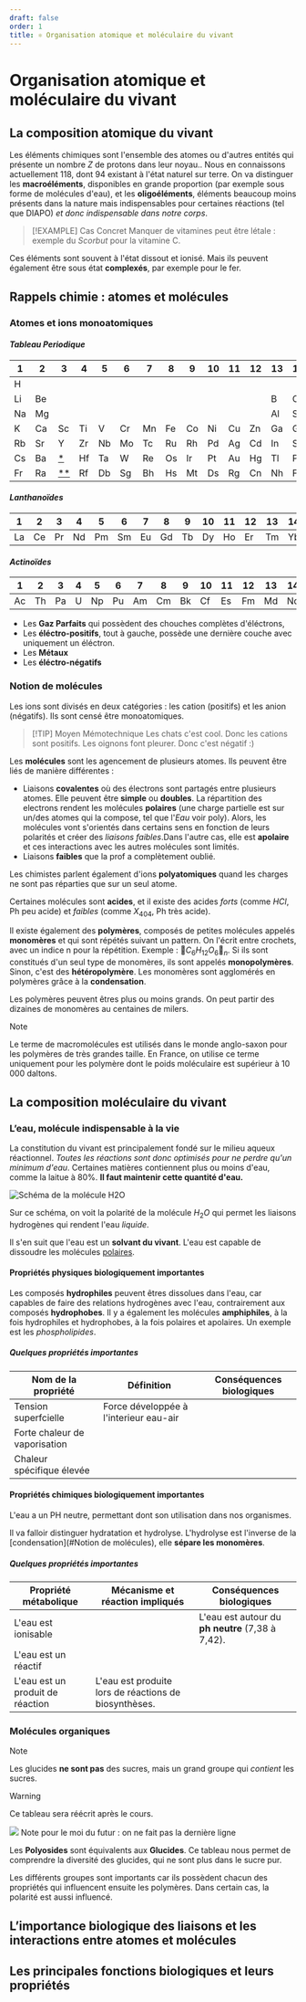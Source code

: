 ```yaml
---
draft: false
order: 1
title: ⚛️ Organisation atomique et moléculaire du vivant
---
```


# Organisation atomique et moléculaire du vivant

## La composition atomique du vivant

Les éléments chimiques sont l'ensemble des atomes ou d'autres entités qui présente un nombre $Z$ de protons dans leur noyau.. Nous en connaissons actuellement 118, dont 94 existant à l'état naturel sur terre.
On va distinguer les **macroéléments**, disponibles en grande proportion (par exemple sous forme de molécules d'eau), et les **oligoéléments**, éléments beaucoup moins présents dans la nature mais indispensables pour certaines réactions (tel que DIAPO) *et donc indispensable dans notre corps*. 

> [!EXAMPLE] Cas Concret
> Manquer de vitamines peut être létale : exemple du *Scorbut* pour la vitamine C.

Ces éléments sont souvent à l'état dissout et ionisé. Mais ils peuvent également être sous état **complexés**, par exemple pour le fer.

## Rappels chimie : atomes et molécules

### Atomes et ions monoatomiques

#### *Tableau Periodique*  

| 1   | 2   | 3                  | 4   | 5   | 6   | 7   | 8   | 9   | 10  | 11  | 12  | 13  | 14  | 15  | 16  | 17  | 18  |
| --- | --- | ------------------ | --- | --- | --- | --- | --- | --- | --- | --- | --- | --- | --- | --- | --- | --- | --- |
| H   |     |                    |     |     |     |     |     |     |     |     |     |     |     |     |     |     | He  |
| Li  | Be  |                    |     |     |     |     |     |     |     |     |     | B   | C   | N   | O   | F   | Ne  |
| Na  | Mg  |                    |     |     |     |     |     |     |     |     |     | Al  | Si  | P   | S   | Cl  | Ar  |
| K   | Ca  | Sc                 | Ti  | V   | Cr  | Mn  | Fe  | Co  | Ni  | Cu  | Zn  | Ga  | Ge  | As  | Se  | Br  | Kr  |
| Rb  | Sr  | Y                  | Zr  | Nb  | Mo  | Tc  | Ru  | Rh  | Pd  | Ag  | Cd  | In  | Sn  | Sb  | Te  | I   | Xe  |
| Cs  | Ba  | [*](#Lanthanoïdes) | Hf  | Ta  | W   | Re  | Os  | Ir  | Pt  | Au  | Hg  | Tl  | Pb  | Bi  | Po  | At  | Rn  |
| Fr  | Ra  | [**](#Actinoïdes)  | Rf  | Db  | Sg  | Bh  | Hs  | Mt  | Ds  | Rg  | Cn  | Nh  | Fl  | Mc  | Lv  | Ts  | Og  |

#### *Lanthanoïdes*  

|   1   |   2   |   3   |   4   |   5    |   6   |   7   |    8    |   9  |  10  |  11  |  12  |  13 | 14 |  15  |
|---|---|---|---|----|---|---|----|---|---|---|---|---|---|---|
| La | Ce | Pr | Nd | Pm | Sm | Eu | Gd | Tb | Dy | Ho | Er | Tm | Yb | Lu |

#### *Actinoïdes*  

| 1   | 2   | 3   | 4   | 5   | 6   | 7   | 8   | 9   | 10  | 11  | 12  | 13  | 14  | 15  |
| --- | --- | --- | --- | --- | --- | --- | --- | --- | --- | --- | --- | --- | --- | --- |
| Ac  | Th  | Pa  | U   | Np  | Pu  | Am  | Cm  | Bk  | Cf  | Es  | Fm  | Md  | No  | Lr  |

- Les **Gaz Parfaits** qui possèdent des chouches complètes d'éléctrons, 
- Les **éléctro-positifs**, tout à gauche, possède une dernière couche avec uniquement un éléctron.
- Les **Métaux**
- Les **éléctro-négatifs**

### Notion de molécules

Les ions sont divisés en deux catégories : les cation (positifs) et les anion (négatifs). Ils sont censé être monoatomiques.

> [!TIP] Moyen Mémotechnique
> Les chats c'est cool. Donc les cations sont positifs. Les oignons font pleurer. Donc c'est négatif :)

Les **molécules** sont les agencement de plusieurs atomes. Ils peuvent être liés de manière différentes :

- Liaisons **covalentes** où des électrons sont partagés entre plusieurs atomes. Elle peuvent être **simple** ou **doubles**. La répartition des electrons  rendent les molécules **polaires** (une charge partielle est sur un/des atomes qui la compose, tel que l'*Eau* voir poly). Alors, les molécules vont s'orientés dans certains sens en fonction de leurs polarités et créer des *liaisons faibles*.Dans l'autre cas, elle est **apolaire** et ces interactions avec les autres molécules sont limités.
- Liaisons **faibles** que la prof a complètement oublié.

Les chimistes parlent également d'ions **polyatomiques** quand les charges ne sont pas réparties que sur un seul atome. 

Certaines molécules sont **acides**, et il existe des acides *forts*  (comme $HCl$, Ph peu acide) et *faibles*  (comme $X_{404}$, Ph très acide).

Il existe également des **polymères**, composés de petites molécules appelés **monomères** et qui sont répétés suivant un pattern. On l'écrit entre crochets, avec un indice n pour la répétition. Exemple : $⹕C_6 H_12 O_6⹖_n$. Si ils sont constitués d'un seul type de monomères, ils sont appelés **monopolymères**. Sinon, c'est des **hétéropolymère**. Les monomères sont agglomérés en polymères grâce à la **condensation**.

Les polymères peuvent êtres plus ou moins grands. On peut partir des dizaines de monomères au centaines de milers.

> [!NOTE]
> Le terme de macromolécules est utilisés dans le monde anglo-saxon pour les polymères de très grandes taille. En France, on utilise ce terme uniquement pour les polymère dont le poids moléculaire est supérieur à 10 000 daltons. 

## La composition moléculaire du vivant

### L’eau, molécule indispensable à la vie

La constitution du vivant est principalement fondé sur le milieu aqueux réactionnel. *Toutes les réactions sont donc optimisés pour ne perdre qu'un minimum d'eau*. Certaines matières contiennent plus ou moins d'eau, comme la laitue à 80%. **Il faut maintenir cette quantité d'eau.**

![Schéma de la molécule H2O](../images/molecule_h2o.png)

Sur ce schéma, on voit la polarité de la molécule $H_2O$ qui permet les liaisons hydrogènes qui rendent l'eau *liquide*. 

Il s'en suit que l'eau est un **solvant du vivant**. L'eau est capable de dissoudre les molécules <u class="red-underline">polaires</u>.

#### Propriétés physiques biologiquement importantes

Les composés **hydrophiles** peuvent êtres dissolues dans l'eau, car capables de faire des relations hydrogènes avec l'eau, contrairement aux composés **hydrophobes**. Il y a également les molécules **amphiphiles**, à la fois hydrophiles et hydrophobes, à la fois polaires et apolaires. Un exemple est les *phospholipides*.

##### Quelques propriétés importantes

| Nom de la propriété           | Définition                             | Conséquences biologiques |
| ----------------------------- | -------------------------------------- | ------------------------ |
| Tension superfcielle          | Force développée à l'interieur eau-air |                          |
| Forte chaleur de vaporisation |                                        |                          |
| Chaleur spécifique élevée     |                                        |                          |
#### Propriétés chimiques biologiquement importantes

L'eau a un PH neutre, permettant dont son utilisation dans nos organismes.

Il va falloir distinguer hydratation et hydrolyse. L'hydrolyse est l'inverse de la [condensation](#Notion de molécules), elle **sépare les monomères**.

##### Quelques propriétés importantes

| Propriété métabolique                               | Mécanisme et réaction impliqués                       | Conséquences biologiques                         |
| --------------------------------------------------- | ----------------------------------------------------- | ------------------------------------------------ |
| L'eau est ionisable                                 |                                                       | L'eau est autour du **ph neutre** (7,38 à 7,42). |
| L'eau est un réactif                                |                                                       |                                                  |
| L'eau est un produit de réaction                    | L'eau est produite lors de réactions de biosynthèses. |                                                  |

### Molécules organiques

> [!NOTE]
> Les glucides **ne sont pas** des sucres, mais un grand groupe qui *contient* les sucres.

> [!WARNING]
> Ce tableau sera réécrit après le cours.
> 
> ![](../images/tableau_mo.png)
> Note pour le moi du futur : on ne fait pas la dernière ligne


Les **Polyosides** sont équivalents aux **Glucides**. Ce tableau nous permet de comprendre la diversité des glucides, qui ne sont plus dans le sucre pur.

Les différents groupes sont importants car ils possèdent chacun des propriétés qui influencent ensuite les polymères. Dans certain cas, la polarité est aussi influencé.
## L’importance biologique des liaisons et les interactions entre atomes et molécules

## Les principales fonctions biologiques et leurs propriétés

